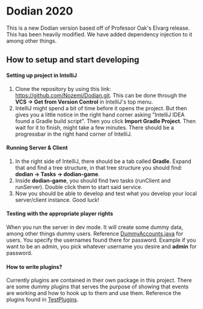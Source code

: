 # Dodian 2020
This is a new Dodian version based off of Professor Oak's Elvarg release. This has been heavily modified. We have added dependency injection to it among other things.


## How to setup and start developing

#### Setting up project in IntelliJ
1. Clone the repository by using this link: https://github.com/Nozemi/Dodian.git. This can be done through the **VCS -> Get from Version Control** in IntelliJ's top menu.
2. IntelliJ might spend a bit of time before it opens the project. But then gives you a little notice in the right hand corner asking "IntelliJ IDEA found a Gradle build script". Then you click **Import Gradle Project**. Then wait for it to finish, might take a few minutes. There should be a progressbar in the right hand corner of IntelliJ.

#### Running Server & Client
1. In the right side of IntelliJ, there should be a tab called **Gradle**. Expand that and find a tree structure, in that tree structure you should find: **dodian -> Tasks -> dodian-game**.
2. Inside **dodian-game**, you should find two tasks (runClient and runServer). Double click them to start said service.
3. Now you should be able to develop and test what you develop your local server/client instance. Good luck!

#### Testing with the appropriate player rights
When you run the server in dev mode. It will create some dummy data, among other things dummy users. Reference [DummyAccounts.java](./game-server/src/main/java/net/dodian/extend/plugins/dev/dummydata/DummyAccounts.java) for users.
You specify the usernames found there for password. Example if you want to be an admin, you pick whatever username you desire and **admin** for password.

#### How to write plugins?
Currently plugins are contained in their own package in this project. There are some dummy plugins that serves the purpose of showing that events are working and how to hook up to them and use them. Reference the plugins found in [TestPlugins](./game-server/src/main/java/net/dodian/extend/plugins/dev).